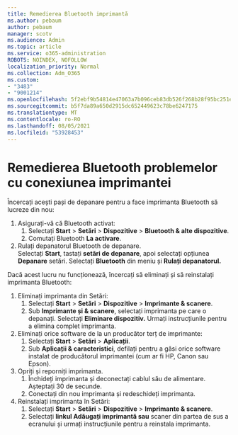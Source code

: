 ```yaml
---
title: Remedierea Bluetooth imprimantă
ms.author: pebaum
author: pebaum
manager: scotv
ms.audience: Admin
ms.topic: article
ms.service: o365-administration
ROBOTS: NOINDEX, NOFOLLOW
localization_priority: Normal
ms.collection: Adm_O365
ms.custom:
- "3483"
- "9001214"
ms.openlocfilehash: 5f2ebf9b54814e47063a7b096ceb83db526f268b28f95bc251e31ac717fc6620
ms.sourcegitcommit: b5f7da89a650d2915dc652449623c78be6247175
ms.translationtype: MT
ms.contentlocale: ro-RO
ms.lasthandoff: 08/05/2021
ms.locfileid: "53928453"
---
```

# <a name="fix-bluetooth-printer-connection-issues"></a>Remedierea Bluetooth problemelor cu conexiunea imprimantei

Încercați acești pași de depanare pentru a face imprimanta Bluetooth să lucreze din nou:


1. Asigurați-vă că Bluetooth activat:
    1. Selectați **Start**  >  **Setări**  >  **Dispozitive**  >  **Bluetooth & alte dispozitive**.
    2. Comutați Bluetooth **La activare**.
2. Rulați depanatorul Bluetooth de depanare. <br>
    Selectați **Start**, tastați **setări de depanare**, apoi selectați opțiunea **Depanare** setări. Selectați **Bluetooth** din meniu și **Rulați depanatorul.**

Dacă acest lucru nu funcționează, încercați să eliminați și să reinstalați imprimanta Bluetooth:

1. Eliminați imprimanta din Setări:
    1. Selectați **Start**  >  **Setări**  >  **Dispozitive**  >  **Imprimante & scanere**.
    2. Sub **Imprimante și & scanere**, selectați imprimanta pe care o depanați. Selectați **Eliminare dispozitiv.** Urmați instrucțiunile pentru a elimina complet imprimanta.
2. Eliminați orice software de la un producător terț de imprimante:
    1. Selectați **Start**  >  **Setări**  >  **Aplicații**.
    2. Sub **Aplicații & caracteristici**, defilați pentru a găsi orice software instalat de producătorul imprimantei (cum ar fi HP, Canon sau Epson).
3. Opriți și reporniți imprimanta.
   1. Închideți imprimanta și deconectați cablul său de alimentare. Așteptați 30 de secunde. 
   2. Conectați din nou imprimanta și redeschideți imprimanta.
4. Reinstalați imprimanta în Setări:
    1. Selectați **Start**  >  **Setări**  >  **Dispozitive**  >  **Imprimante & scanere**.
    2. Selectați **linkul Adăugați imprimantă sau** scaner din partea de sus a ecranului și urmați instrucțiunile pentru a reinstala imprimanta.
